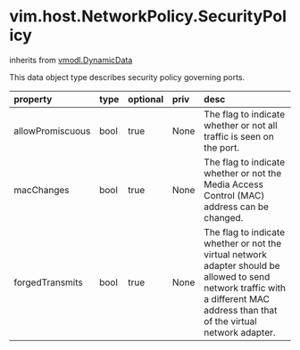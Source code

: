 vim.host.NetworkPolicy.SecurityPolicy
=====================================
inherits from [vmodl.DynamicData](docs/vmodl.DynamicData.md)


This data object type describes security policy governing ports.

| property | type | optional | priv | desc |
|:---------|:-----|:---------|:-----|:-----|
| allowPromiscuous | bool | true | None | The flag to indicate whether or not all traffic is seen    on the port. |
| macChanges | bool | true | None | The flag to indicate whether or not the Media Access    Control (MAC) address can be changed. |
| forgedTransmits | bool | true | None | The flag to indicate whether or not the virtual network adapter    should be allowed to send network traffic with a different MAC    address than that of the virtual network adapter. |


